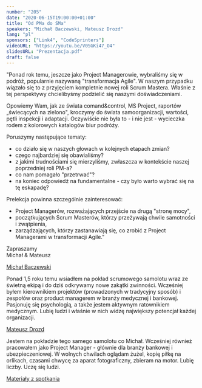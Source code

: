 ```yaml
---
number: "205"
date: "2020-06-15T19:00:00+01:00"
title: "Od PMa do SMa"
speakers: "Michał Baczewski, Mateusz Drozd"
lang: "pl"
sponsors: ["Link4", "CodeSprinters"]
videoURL: "https://youtu.be/V0SGKi47_O4"
slidesURL: "Prezentacja.pdf"
draft: false
---
```


"Ponad rok temu, jeszcze jako Project Managerowie, wybraliśmy się w podróż, popularnie nazywaną "transformacja Agile".
W naszym przypadku wiązało się to z przyjęciem kompletnie nowej roli Scrum Mastera.
Właśnie z tej perspektywy chcielibyśmy podzielić się naszymi doświadczeniami.

Opowiemy Wam, jak ze świata comand&control, MS Project, raportów „świecących na zielono", kroczymy do świata samoorganizacji, wartości, pętli inspekcji i adaptacji.
Oczywiście nie była to - i nie jest - wycieczka rodem z kolorowych katalogów biur podróży.

Poruszymy następujące tematy:

* co działo się w naszych głowach w kolejnych etapach zmian?
* czego najbardziej się obawialiśmy?
* z jakimi trudnościami się mierzyliśmy, zwłaszcza w kontekście naszej poprzedniej roli PM-a?
* co nam pomagało "przetrwać"?
* na koniec odpowiedź na fundamentalne - czy było warto wybrać się na tę eskapadę?

Prelekcja powinna szczególnie zainteresować:

* Project Managerów, rozważających przejście na drugą "stronę mocy",
* początkujących Scrum Masterów, którzy przeżywają chwile samotności i zwątpienia,
* zarządzających, którzy zastanawiają się, co zrobić z Project Managerami w transformacji Agile."

Zapraszamy 
</br>Michał & Mateusz

<a href="https://pl.linkedin.com/in/micha%C5%82-b-b73469155" target="_blank">Michał Baczewski</a>

Ponad 1,5 roku temu wsiadłem na pokład scrumowego samolotu wraz ze świetną ekipą i do dziś odkrywamy nowe zakątki zwinności.
Wcześniej byłem kierownikiem projektów (prowadzonych w tradycyjny sposób) i zespołów oraz product managerem w branży medycznej i bankowej.
Pasjonuję się psychologią, a także jestem aktywnym ratownikiem medycznym.
Lubię ludzi i właśnie w nich widzę największy potencjał każdej organizacji.

<a href="https://pl.linkedin.com/in/mateuszdrozd" target="_blank">Mateusz Drozd</a>

Jestem na pokładzie tego samego samolotu co Michał. Wcześniej również pracowałem jako Project Manager - głównie dla branży bankowej i ubezpieczeniowej.
W wolnych chwilach oglądam żużel, kopię piłkę na orlikach, czasami chwycę za aparat fotograficzny, zbieram na motor.
Lubię liczby. Uczę się ludzi.

<a href="Materiały.pdf" target="_blank">Materiały z spotkania</a></br>



